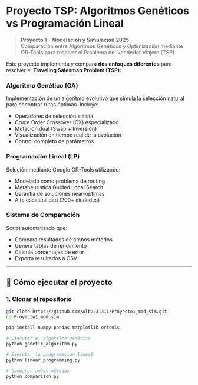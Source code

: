 # Proyecto TSP: Algoritmos Genéticos vs Programación Lineal

> **Proyecto 1 - Modelación y Simulación 2025**  
> Comparación entre Algoritmos Genéticos y Optimización mediante OR-Tools para resolver el Problema del Vendedor Viajero (TSP)

Este proyecto implementa y compara **dos enfoques diferentes** para resolver el **Traveling Salesman Problem (TSP)**:

### Algoritmo Genético (GA)
Implementación de un algoritmo evolutivo que simula la selección natural para encontrar rutas óptimas. Incluye:
- Operadores de selección elitista
- Cruce Order Crossover (OX) especializado
- Mutación dual (Swap + Inversión)
- Visualización en tiempo real de la evolución
- Control completo de parámetros

### Programación Lineal (LP)
Solución mediante Google OR-Tools utilizando:
- Modelado como problema de routing
- Metaheurística Guided Local Search
- Garantía de soluciones near-óptimas
- Alta escalabilidad (200+ ciudades)

### Sistema de Comparación
Script automatizado que:
- Compara resultados de ambos métodos
- Genera tablas de rendimiento
- Calcula porcentajes de error
- Exporta resultados a CSV

---

## 🚀 Cómo ejecutar el proyecto

### 1. Clonar el repositorio
```bash
git clone https://github.com/Albu231311/Proyecto1_mod_sim.git
cd Proyecto1_mod_sim

pip install numpy pandas matplotlib ortools

# Ejecutar el algoritmo genético
python genetic_algorithm.py

# Ejecutar la programación lineal
python linear_programming.py

# Comparar ambos métodos
python comparison.py

